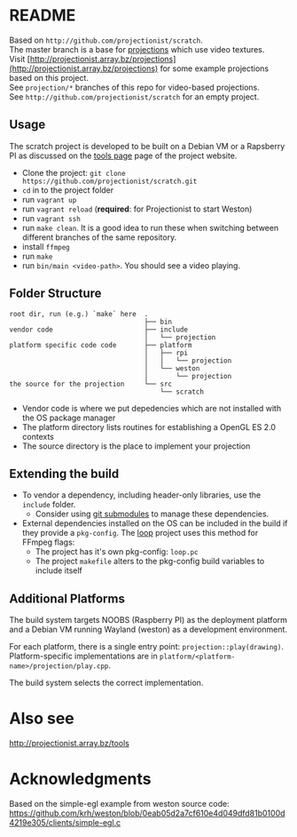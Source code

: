 # README

Based on `http://github.com/projectionist/scratch`.  
The master branch is a base for [projections](http://projectionist.array.bz/projections/) which use video textures.  
Visit [http://projectionist.array.bz/projections](http://projectionist.array.bz/projections) for some example projections based on this project.  
See `projection/*` branches of this repo for video-based projections.  
See `http://github.com/projectionist/scratch` for an empty project.  

## Usage

The scratch project is developed to be built on a Debian VM or a Rapsberry PI as discussed on the [tools page](http://projectionist.array.bz/tools) page of the project website.

* Clone the project: `git clone https://github.com/projectionist/scratch.git`
* `cd` in to the project folder
* run `vagrant up`
* run `vagrant reload` (**required**: for Projectionist to start Weston)
* run `vagrant ssh`
* run `make clean`. It is a good idea to run these when switching between different branches of the same repository.
* install `ffmpeg`
* run `make`
* run `bin/main <video-path>`. You should see a video playing.

## Folder Structure

```
root dir, run (e.g.) `make` here  .
                                  ├── bin
vendor code                       ├── include
                                  │   └── projection
platform specific code code       ├── platform
                                  │   ├── rpi
                                  │   │   └── projection
                                  │   └── weston
                                  │       └── projection
the source for the projection     └── src
                                      └── scratch

```

* Vendor code is where we put depedencies which are not installed with the OS package manager
* The platform directory lists routines for establishing a OpenGL ES 2.0 contexts
* The source directory is the place to implement your projection


## Extending the build

* To vendor a dependency, including header-only libraries, use the `include` folder.
  * Consider using [git submodules](https://git-scm.com/book/en/v2/Git-Tools-Submodules) to manage these dependencies.
* External dependencies installed on the OS can be included in the build if they provide a `pkg-config`. The [loop](http://github.com/projectionist/loop) project uses this method for FFmpeg flags:
    * The project has it's own pkg-config: `loop.pc`
    * The project `makefile` alters to the pkg-config build variables to include itself

## Additional Platforms

The build system targets NOOBS (Raspberry PI) as the deployment platform and a Debian VM running Wayland (weston) as a development environment.

For each platform, there is a single entry point: `projection::play(drawing)`.  
Platform-specific implementations are in `platform/<platform-name>/projection/play.cpp`.

The build system selects the correct implementation.

# Also see

http://projectionist.array.bz/tools

# Acknowledgments

Based on the simple-egl example from weston source code:
https://github.com/krh/weston/blob/0eab05d2a7cf610e4d049dfd81b0100d4219e305/clients/simple-egl.c
